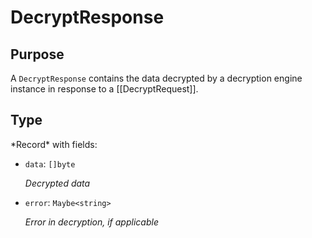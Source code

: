 # DecryptResponse

## Purpose

<!-- ANCHOR: purpose -->
A `DecryptResponse` contains the data decrypted by a decryption engine instance in response to a [[DecryptRequest]].
<!-- ANCHOR_END: purpose -->

## Type

<!-- ANCHOR: type -->
<div class="type">
*Record* with fields:

- `data`: `[]byte`

  *Decrypted data*

- `error`: `Maybe<string>`

  *Error in decryption, if applicable*
</div>
<!-- ANCHOR_END: type -->
